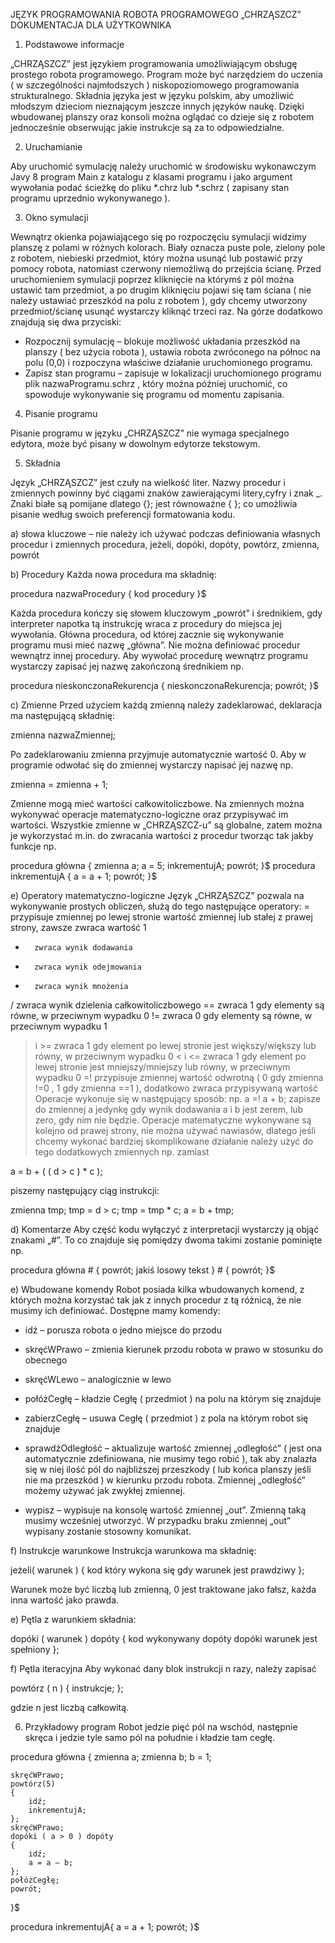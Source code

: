 
JĘZYK PROGRAMOWANIA ROBOTA PROGRAMOWEGO
„CHRZĄSZCZ”
DOKUMENTACJA DLA UŻYTKOWNIKA

1. Podstawowe informacje

„CHRZĄSZCZ” jest językiem programowania umożliwiającym obsługę prostego robota programowego. Program może być narzędziem do uczenia ( w szczególności najmłodszych ) niskopoziomowego programowania strukturalnego. Składnia języka jest w języku polskim, aby umożliwić młodszym dzieciom nieznającym jeszcze innych języków naukę. Dzięki wbudowanej planszy oraz konsoli można oglądać co dzieje się z robotem jednocześnie obserwując jakie instrukcje są za to odpowiedzialne.

2. Uruchamianie

Aby uruchomić symulację należy uruchomić w środowisku wykonawczym Javy 8 program Main z katalogu z klasami programu i jako argument wywołania podać ścieżkę do pliku *.chrz lub *.schrz  ( zapisany stan programu uprzednio wykonywanego ).

3. Okno symulacji

Wewnątrz okienka pojawiającego się po rozpoczęciu symulacji widzimy planszę z polami w różnych kolorach. Biały oznacza puste pole, zielony pole z robotem, niebieski przedmiot, który można usunąć lub postawić przy pomocy robota, natomiast czerwony niemożliwą do przejścia ścianę. Przed uruchomieniem symulacji poprzez kliknięcie na którymś z pól można ustawić tam przedmiot, a po drugim kliknięciu pojawi się tam ściana ( nie należy ustawiać przeszkód na polu z robotem ), gdy chcemy utworzony przedmiot/ścianę usunąć wystarczy kliknąć trzeci raz. Na górze dodatkowo znajdują się dwa przyciski:
- Rozpocznij symulację – blokuje możliwość układania przeszkód na planszy ( bez użycia robota ), ustawia robota zwróconego na północ na polu (0,0) i rozpoczyna właściwe działanie uruchomionego programu.
- Zapisz stan programu – zapisuje w lokalizacji uruchomionego programu plik nazwaProgramu.schrz , który można później uruchomić, co spowoduje wykonywanie się programu od momentu zapisania.

4. Pisanie programu

Pisanie programu w języku „CHRZĄSZCZ” nie wymaga specjalnego edytora, może być pisany w dowolnym edytorze tekstowym.

5. Składnia

Język „CHRZĄSZCZ” jest czuły na wielkość liter. Nazwy procedur i zmiennych powinny być ciągami znaków zawierającymi litery,cyfry i znak _. Znaki białe są pomijane dlatego 
{}; 
jest równoważne
{
};
co  umożliwia pisanie według swoich preferencji formatowania kodu. 

a) słowa kluczowe – nie należy ich używać podczas definiowania własnych procedur i zmiennych
procedura, jeżeli, dopóki, dopóty, powtórz, zmienna, powrót

b) Procedury
Każda nowa procedura ma składnię:

procedura nazwaProcedury
{
	kod procedury
}$

Każda procedura kończy się słowem kluczowym „powrót” i średnikiem, gdy interpreter napotka tą instrukcję wraca z procedury do miejsca jej wywołania. Główna procedura, od której zacznie się wykonywanie programu musi mieć nazwę „główna”. Nie można definiować procedur wewnątrz innej procedury. Aby wywołać procedurę wewnątrz programu wystarczy zapisać jej nazwę zakończoną średnikiem np.

procedura nieskonczonaRekurencja 
{
	nieskonczonaRekurencja;
	powrót;
}$

c) Zmienne
Przed użyciem każdą zmienną należy zadeklarować, deklaracja ma następującą składnię:

zmienna nazwaZmiennej;

Po zadeklarowaniu zmienna przyjmuje automatycznie wartość 0. Aby w programie odwołać się do zmiennej wystarczy napisać jej nazwę np.

zmienna = zmienna + 1;

Zmienne mogą mieć wartości całkowitoliczbowe. Na zmiennych można wykonywać operacje matematyczno-logiczne oraz przypisywać im wartości. Wszystkie zmienne w „CHRZĄSZCZ-u” są globalne, zatem można je wykorzystać m.in. do zwracania wartości z procedur tworząc tak jakby funkcje np.

procedura główna
{
	zmienna a;
	a = 5;
	inkrementujA;
	powrót;
}$
procedura inkrementujA
{
	a = a + 1;
	powrót;
}$

e) Operatory matematyczno-logiczne
Język „CHRZĄSZCZ” pozwala na wykonywanie prostych obliczeń, służą do tego następujące operatory:
= 		przypisuje zmiennej po lewej stronie wartość zmiennej lub stałej z 			prawej strony, zawsze zwraca wartość 1
+ 		zwraca wynik dodawania
- 		zwraca wynik odejmowania
* 		zwraca wynik mnożenia
/ 		zwraca wynik dzielenia całkowitoliczbowego
== 		zwraca 1 gdy elementy są równe, w przeciwnym wypadku 0
!= 		zwraca 0 gdy elementy są równe, w przeciwnym wypadku 1
> i >=		zwraca 1 gdy element po lewej stronie jest większy/większy lub równy, 		w przeciwnym wypadku 0
< i <= 	zwraca 1 gdy element po lewej stronie jest mniejszy/mniejszy lub równy, 		w przeciwnym wypadku 0
=! 		przypisuje zmiennej wartość odwrotną ( 0 gdy zmienna !=0 , 1 gdy 			zmienna ==1 ), dodatkowo zwraca przypisywaną wartość
Operacje wykonuje się w następujący sposób:
np. a =! a + b; zapisze do zmiennej a jedynkę gdy wynik dodawania a i b jest zerem, lub zero, gdy nim nie będzie.
Operacje matematyczne wykonywane są kolejno od prawej strony, nie można używać nawiasów, dlatego jeśli chcemy wykonać bardziej skomplikowane działanie należy użyć do tego dodatkowych zmiennych np. zamiast

a = b + ( ( d > c ) * c ); 

piszemy następujący ciąg instrukcji:

zmienna tmp;
tmp = d > c;
tmp =  tmp * c;
a = b + tmp;
 
d) Komentarze
Aby część kodu wyłączyć z interpretacji wystarczy ją objąć znakami „#”. To co znajduje się pomiędzy dwoma takimi zostanie pominięte np.

procedura główna # { powrót; jakiś losowy tekst } #
{ powrót; }$

e) Wbudowane komendy
Robot posiada kilka wbudowanych komend, z których można korzystać tak jak z innych procedur z tą różnicą, że nie musimy ich definiować. Dostępne mamy komendy:

- idź – porusza robota o jedno miejsce do przodu

- skręćWPrawo – zmienia kierunek przodu robota w prawo w stosunku do obecnego

- skręćWLewo – analogicznie w lewo

- połóżCegłę – kładzie Cegłę ( przedmiot ) na polu na którym się znajduje

- zabierzCegłę – usuwa Cegłę ( przedmiot ) z pola na którym robot się znajduje

- sprawdźOdległość – aktualizuje wartość zmiennej „odległość” ( jest ona automatycznie zdefiniowana, nie musimy tego robić ), tak aby znalazła się w niej ilość pól do najbliższej przeszkody ( lub końca planszy jeśli nie ma przeszkód ) w kierunku przodu robota. Zmiennej „odległość” możemy używać jak zwykłej zmiennej.

- wypisz – wypisuje na konsolę wartość zmiennej „out”. Zmienną taką musimy wcześniej utworzyć. W przypadku braku zmiennej „out” wypisany zostanie stosowny komunikat.

f) Instrukcje warunkowe
Instrukcja warunkowa ma składnię:

jeżeli( warunek )
{
	kod który wykona się gdy warunek jest prawdziwy
};

Warunek może być liczbą lub zmienną, 0 jest traktowane jako fałsz, każda inna wartość jako prawda.

e) Pętla z warunkiem
składnia:

dopóki ( warunek ) dopóty
{
	kod wykonywany dopóty dopóki warunek jest spełniony
};

f) Pętla iteracyjna
Aby wykonać dany blok instrukcji n razy, należy zapisać

powtórz ( n )
{
	instrukcje;
};

gdzie n jest liczbą całkowitą.

6. Przykładowy program
Robot jedzie pięć pól na wschód, następnie skręca i jedzie tyle samo pól na południe i    kładzie tam cegłę.

procedura główna
{
	zmienna a;
	zmienna b;
	b = 1;

	skręćWPrawo;
	powtórz(5)
	{
		idź;
		inkrementujA;
	};
	skręćWPrawo;
	dopóki ( a > 0 ) dopóty
	{
		idź;
		a = a – b;
	};
	połóżCegłę;
	powrót;
	
}$

procedura inkrementujA{ a = a + 1; powrót; }$
